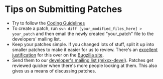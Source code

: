 # Tips on Submitting Patches

  - Try to follow the [Coding Guidelines](Coding-Guidelines.md)
  - To create a patch, run `svn diff [your_modified_files_here] >
    your_patch` and then email the newly created "your\_patch" file to
    the developers' mailing list.
  - Keep your patches simple. If you changed lots of stuff, split it up
    into smaller patches to make it easier for us to review. There's an
    [excellent
    justification](http://wiki.mozilla.org/Bugzilla:Simple_Patches) for
    this over on the [Bugzilla
    site](http://wiki.mozilla.org/Bugzilla:Simple_Patches).
  - Send them to our [developer's mailing list
    (mixxx-devel)](http://lists.sourceforge.net/mailman/listinfo/mixxx-devel).
    Patches get reviewed quicker when there's more people looking at
    them. This also gives us a means of discussing patches.
